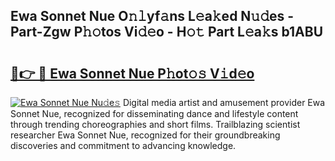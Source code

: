 ## Ewa Sonnet Nue O𝚗𝚕yf𝚊ns L𝚎a𝚔ed N𝚞𝚍es - Part-Zgw P𝚑𝚘tos Vi𝚍𝚎o - H𝚘𝚝 Part L𝚎a𝚔s b1ABU

# <h2><a href="http://kf351a.oniu.top/?m=Ewa+Sonnet+Nue">🔗👉 🔴 Ewa Sonnet Nue P𝚑ot𝚘𝚜 V𝚒d𝚎o</a></h2>

[![Ewa Sonnet Nue Nu𝚍e𝚜](https://i.imgur.com/0qMVB7G.gif)](http://kf351a.oniu.top/?m=Ewa+Sonnet+Nue)
Digital media artist and amusement provider Ewa Sonnet Nue, recognized for disseminating dance and lifestyle content through trending choreographies and short films. Trailblazing scientist researcher Ewa Sonnet Nue, recognized for their groundbreaking discoveries and commitment to advancing knowledge.  
